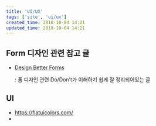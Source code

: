 ```yaml
---
title: 'UI/UX'
tags: ['site', 'ui/ux']
created_time: 2018-10-04 14:21
updated_time: 2018-10-04 14:21
---
```


## Form 디자인 관련 참고 글

- [Design Better Forms](https://uxdesign.cc/design-better-forms-96fadca0f49c)

  : 폼 디자인 관련 Do/Don't가 이해하기 쉽게 잘 정리되어있는 글

## UI

- https://flatuicolors.com/
-
